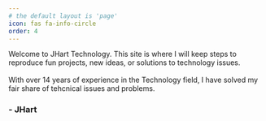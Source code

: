 ```yaml
---
# the default layout is 'page'
icon: fas fa-info-circle
order: 4
---
```


<p>Welcome to JHart Technology.  This site is where I will keep steps to reproduce fun projects, new ideas, or solutions to technology issues.<br><br>
With over 14 years of experience in the Technology field, I have solved my fair share of tehcnical issues and problems.</p>
<h3> - JHart